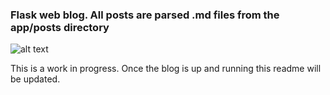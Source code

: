 ### Flask web blog. All posts are parsed .md files from the app/posts directory
![alt text](https://i.imgur.com/WOxwQUL.png")

This is a work in progress. Once the blog is up and running this readme will be updated.

